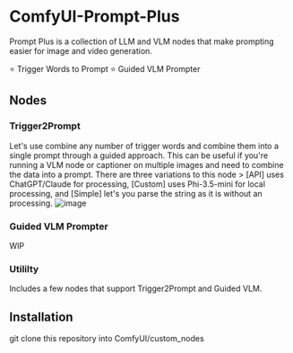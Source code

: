 # ComfyUI-Prompt-Plus
Prompt Plus is a collection of LLM and VLM nodes that make prompting easier for image and video generation.

⭐ Trigger Words to Prompt
⭐ Guided VLM Prompter

## Nodes
### Trigger2Prompt
Let's use combine any number of trigger words and combine them into a single prompt through a guided approach. This can be useful if you're running a VLM node or captioner on multiple images and need to combine the data into a prompt.
There are three variations to this node > [API] uses ChatGPT/Claude for processing, [Custom] uses Phi-3.5-mini for local processing, and [Simple] let's you parse the string as it is without an processing.
![image](https://github.com/user-attachments/assets/f75c6b97-8535-499c-9da7-f7d71e85b33b)

### Guided VLM Prompter
WIP

### Utililty
Includes a few nodes that support Trigger2Prompt and Guided VLM.

## Installation

git clone this repository into ComfyUI/custom_nodes
